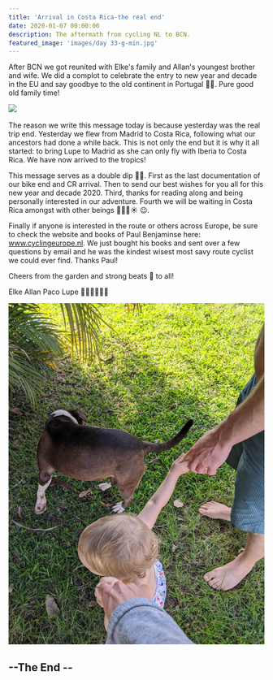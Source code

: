 ```yaml
---
title: 'Arrival in Costa Rica-the real end'
date: 2020-01-07 00:00:00
description: The aftermath from cycling NL to BCN.
featured_image: 'images/day 33-g-min.jpg'
---
```


After BCN we got reunited with Elke's family and Allan's youngest brother and wife. We did a complot to celebrate the entry to new year and decade in the EU and say goodbye to the old continent in Portugal 🥂🥳. Pure good old family time!

<div class="gallery" data-columns="1">
	<img src="/images/day 33-f-min.jpg">
</div>	

The reason we write this message today is because yesterday was the real trip end. Yesterday we flew from Madrid to Costa Rica, following what our ancestors had done a while back. This is not only the end but it is why it all started: to bring Lupe to Madrid as she can only fly with Iberia to Costa Rica. We have now arrived to the tropics!

This message serves as a double dip 🍦🍦. First as the last documentation of our bike end and CR arrival. Then to send our best wishes for you all for this new year and decade 2020. Third, thanks for reading along and being personally interested in our adventure. Fourth we will be waiting in Costa Rica amongst with other beings 🐸🐠🦀☀ 😉.

Finally if anyone is interested in the route or others across Europe, be sure to check the website and books of Paul Benjaminse here: www.cyclingeurope.nl. We just bought his books and sent over a few questions by email and he was the kindest wisest most savy route cyclist we could ever find. Thanks Paul!

Cheers from the garden and strong beats 💓 to all!

Elke Allan Paco Lupe 🚶‍♀🚶‍♂👶🐶

<div class="gallery" data-columns="1">
	<img src="/images/day 33-g-min.jpg">
</div>	
	
## --The End --
